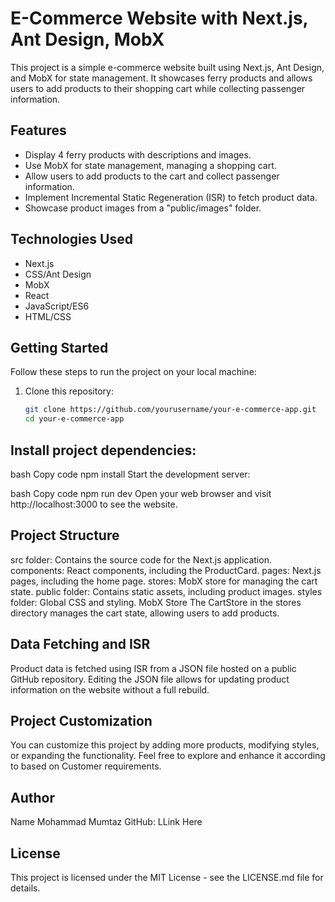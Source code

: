 # E-Commerce Website with Next.js, Ant Design, MobX

This project is a simple e-commerce website built using Next.js, Ant Design, and MobX for state management. It showcases ferry products and allows users to add products to their shopping cart while collecting passenger information.

## Features

- Display 4 ferry products with descriptions and images.
- Use MobX for state management, managing a shopping cart.
- Allow users to add products to the cart and collect passenger information.
- Implement Incremental Static Regeneration (ISR) to fetch product data.
- Showcase product images from a "public/images" folder.

## Technologies Used

- Next.js
- CSS/Ant Design
- MobX
- React
- JavaScript/ES6
- HTML/CSS

## Getting Started

Follow these steps to run the project on your local machine:

1. Clone this repository:

   ```bash
   git clone https://github.com/yourusername/your-e-commerce-app.git
   cd your-e-commerce-app
## Install project dependencies:

  bash
Copy code
npm install
Start the development server:

bash
Copy code
npm run dev
Open your web browser and visit http://localhost:3000 to see the website.

## Project Structure
src folder: Contains the source code for the Next.js application.
components: React components, including the ProductCard.
pages: Next.js pages, including the home page.
stores: MobX store for managing the cart state.
public folder: Contains static assets, including product images.
styles folder: Global CSS and styling.
MobX Store
The CartStore in the stores directory manages the cart state, allowing users to add products.

## Data Fetching and ISR
Product data is fetched using ISR from a JSON file hosted on a public GitHub repository. Editing the JSON file allows for updating product information on the website without a full rebuild.

## Project Customization
You can customize this project by adding more products, modifying styles, or expanding the functionality. Feel free to explore and enhance it according to based on Customer requirements.

## Author
Name  Mohammad Mumtaz
GitHub: LLink Here<a href="https://github.com/Mumtaz12/Passenger-cart"></a>
## License
This project is licensed under the MIT License - see the LICENSE.md file for details.
